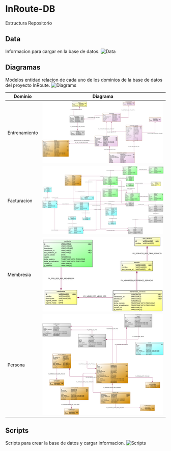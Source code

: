 # InRoute-DB

Estructura Repositorio

## Data
Informacion para cargar en la base de datos.
![Data](./Data)

## Diagramas
Modelos entidad relacion de cada uno de los dominios de la base de datos del proyecto InRoute.
![Diagrams](./Diagrams)

| Dominio        | Diagrama                                                          |
| -------------- | ----------------------------------------------------------------- |
| Entrenamiento  | ![modelo-entrenamiento.svg](./Diagrams/modelo-entrenamiento.svg) |
| Facturacion    | ![modelo-facturacion.svg](./Diagrams/modelo-facturacion.svg)     |
| Membresia      | ![modelo-membresia.svg](./Diagrams/modelo-membresia.svg)         |
| Persona        | ![modelo-persona.svg](./Diagrams/modelo-persona.svg)             |

## Scripts
Scripts para crear la base de datos y cargar informacion.
![Scripts](./Scripts)